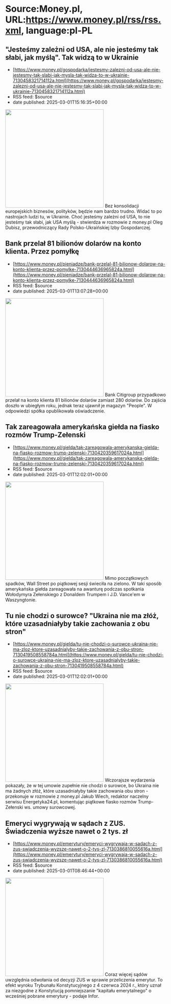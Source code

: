 # Source:Money.pl, URL:https://www.money.pl/rss/rss.xml, language:pl-PL

## "Jesteśmy zależni od USA, ale nie jesteśmy tak słabi, jak myślą". Tak widzą to w Ukrainie
 - [https://www.money.pl/gospodarka/jestesmy-zalezni-od-usa-ale-nie-jestesmy-tak-slabi-jak-mysla-tak-widza-to-w-ukrainie-7130458321714112a.html](https://www.money.pl/gospodarka/jestesmy-zalezni-od-usa-ale-nie-jestesmy-tak-slabi-jak-mysla-tak-widza-to-w-ukrainie-7130458321714112a.html)
 - RSS feed: $source
 - date published: 2025-03-01T15:16:35+00:00

<img src="https://i.wpimg.pl/308x/filerepo.grupawp.pl/api/v1/display/embed/d4efe4d3-5989-47c5-a5a4-999f501e49fe" width="308" /> Bez konsolidacji europejskich biznesów, polityków, będzie nam bardzo trudno. Widać to po nastrojach ludzi tu, w Ukrainie. Choć jesteśmy zależni od USA, to nie jesteśmy tak słabi, jak USA myślą - stwierdza w rozmowie z money.pl Oleg Dubisz, przewodniczący Rady Polsko-Ukraińskiej Izby Gospodarczej.

## Bank przelał 81 bilionów dolarów na konto klienta. Przez pomyłkę
 - [https://www.money.pl/pieniadze/bank-przelal-81-bilionow-dolarow-na-konto-klienta-przez-pomylke-7130444636965824a.html](https://www.money.pl/pieniadze/bank-przelal-81-bilionow-dolarow-na-konto-klienta-przez-pomylke-7130444636965824a.html)
 - RSS feed: $source
 - date published: 2025-03-01T13:07:28+00:00

<img src="https://i.wpimg.pl/308x/filerepo.grupawp.pl/api/v1/display/embed/835e8a5a-2db7-48a0-a49c-dae9f8beaeea" width="308" /> Bank Citigroup przypadkowo przelał na konto klienta 81 bilionów dolarów zamiast 280 dolarów. Do zajścia doszło w ubiegłym roku, jednak teraz ujawnił je magazyn "People". W odpowiedzi spółka opublikowała oświadczenie.

## Tak zareagowała amerykańska giełda na fiasko rozmów Trump-Zełenski
 - [https://www.money.pl/gielda/tak-zareagowala-amerykanska-gielda-na-fiasko-rozmow-trump-zelenski-7130420359617024a.html](https://www.money.pl/gielda/tak-zareagowala-amerykanska-gielda-na-fiasko-rozmow-trump-zelenski-7130420359617024a.html)
 - RSS feed: $source
 - date published: 2025-03-01T12:02:01+00:00

<img src="https://i.wpimg.pl/308x/filerepo.grupawp.pl/api/v1/display/embed/e49d134d-ea29-4daa-8675-d6c04ef261be" width="308" /> Mimo początkowych spadków, Wall Street po piątkowej sesji świeciła na zielono. W taki sposób amerykańska giełda zareagowała na awanturę podczas spotkania Wołodymyra Zełenskiego z Donaldem Trumpem i J.D. Vance'em w Waszyngtonie.

## Tu nie chodzi o surowce? "Ukraina nie ma złóż, które uzasadniałyby takie zachowania z obu stron"
 - [https://www.money.pl/gielda/tu-nie-chodzi-o-surowce-ukraina-nie-ma-zloz-ktore-uzasadnialyby-takie-zachowania-z-obu-stron-7130419508558784a.html](https://www.money.pl/gielda/tu-nie-chodzi-o-surowce-ukraina-nie-ma-zloz-ktore-uzasadnialyby-takie-zachowania-z-obu-stron-7130419508558784a.html)
 - RSS feed: $source
 - date published: 2025-03-01T12:02:01+00:00

<img src="https://i.wpimg.pl/308x/filerepo.grupawp.pl/api/v1/display/embed/eb7ce7fe-b157-49e8-88d5-aba64f571623" width="308" /> Wczorajsze wydarzenia pokazały, że w tej umowie zupełnie nie chodzi o surowce, bo Ukraina nie ma żadnych złóż, które uzasadniałyby takie zachowania obu stron - przekonuje w rozmowie z money.pl Jakub Wiech, redaktor naczelny serwisu Energetyka24.pl, komentując piątkowe fiasko rozmów Trump-Zełenski ws. umowy surowcowej.

## Emeryci wygrywają w sądach z ZUS. Świadczenia wyższe nawet o 2 tys. zł
 - [https://www.money.pl/emerytury/emeryci-wygrywaja-w-sadach-z-zus-swiadczenia-wyzsze-nawet-o-2-tys-zl-7130386810055616a.html](https://www.money.pl/emerytury/emeryci-wygrywaja-w-sadach-z-zus-swiadczenia-wyzsze-nawet-o-2-tys-zl-7130386810055616a.html)
 - RSS feed: $source
 - date published: 2025-03-01T08:46:44+00:00

<img src="https://i.wpimg.pl/308x/filerepo.grupawp.pl/api/v1/display/embed/99c8e477-1326-476b-b12b-b5baed5f7f30" width="308" /> Coraz więcej sądów uwzględnia odwołania od decyzji ZUS w sprawie przeliczenia emerytur. To efekt wyroku Trybunału Konstytucyjnego z 4 czerwca 2024 r., który uznał za niezgodne z Konstytucją pomniejszanie "kapitału emerytalnego" o wcześniej pobrane emerytury - podaje Infor.

